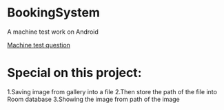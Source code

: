 # BookingSystem
A machine test work on Android

[Machine test question](https://docs.google.com/document/d/1_QBYgON1yzT-y6mDTzlYwRzk6QZcY7uv/edit?usp=sharing&ouid=107873759578863647677&rtpof=true&sd=true)

# Special on this project:
1.Saving image from gallery into a file
2.Then store the path of the file into Room database
3.Showing the image from path of the image

